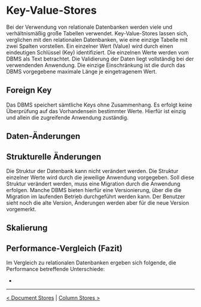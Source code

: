 # Key-Value-Stores

Bei der Verwendung von relationale Datenbanken werden viele und verhältnismäßig große Tabellen verwendet. Key-Value-Stores lassen sich, verglichen mit den relationalen Datenbanken, wie eine einzige Tabelle mit zwei Spalten vorstellen. Ein einzelner Wert (Value) wird durch einen eindeutigen Schlüssel (Key) identifiziert. Die einzelnen Werte werden vom DBMS als Text betrachtet. Die Validierung der Daten liegt vollständig bei der verwendenden Anwendung. Die einzige Einschränkung ist die durch das DBMS vorgegebene maximale Länge je eingetragenem Wert.



## Foreign Key

Das DBMS speichert sämtliche Keys ohne Zusammenhang. Es erfolgt keine Überprüfung auf das Vorhandensein bestimmter Werte. Hierfür ist einzig und allein die zugreifende Anwendung zuständig.



## Daten-Änderungen





## Strukturelle Änderungen

Die Struktur der Datenbank kann nicht verändert werden. Die Struktur einzelner Werte wird durch die jeweilige Anwendung vorgegeben. Soll diese Struktur verändert werden, muss eine Migration durch die Anwendung erfolgen. Manche DBMS bieten hierfür eine Versionierung, über die die Migration im laufenden Betrieb durchgeführt werden kann. Der Benutzer sieht noch die alte Version, Änderungen werden aber für die neue Version vorgemerkt.



## Skalierung





## Performance-Vergleich (Fazit)

Im Vergleich zu relationalen Datenbanken ergeben sich folgende, die Performance betreffende Unterschiede:



* 



------

[< Document Stores](Document_Stores.md) | [Column Stores >](Column_Stores.md)